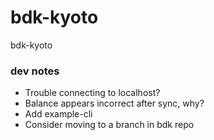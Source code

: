 # bdk-kyoto
bdk-kyoto


### dev notes
- Trouble connecting to localhost?
- Balance appears incorrect after sync, why?
- Add example-cli
- Consider moving to a branch in bdk repo
